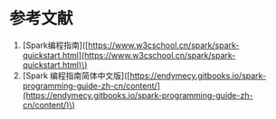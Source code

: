 # 参考文献

1. \[Spark编程指南\]\([https://www.w3cschool.cn/spark/spark-quickstart.html](https://www.w3cschool.cn/spark/spark-quickstart.html)\)
2. \[Spark 编程指南简体中文版\]\([https://endymecy.gitbooks.io/spark-programming-guide-zh-cn/content/](https://endymecy.gitbooks.io/spark-programming-guide-zh-cn/content/)\)



